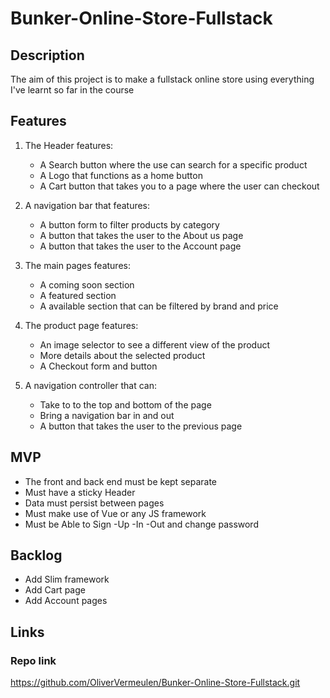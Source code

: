 # Bunker-Online-Store-Fullstack

## Description

The aim of this project is to make a fullstack online store using everything I've learnt so far in the course

## Features
1. The Header features:
    + A Search button where the use can search for a specific product
    + A Logo that functions as a home button
    + A Cart button that takes you to a page where the user can checkout

2. A navigation bar that features:
    + A button form to filter products by category
    + A button that takes the user to the About us page
    + A button that takes the user to the Account page

3. The main pages features: 
    + A coming soon section
    + A featured section
    + A available section that can be filtered by brand and price

4. The product page features: 
    + An image selector to see a different view of the product
    + More details about the selected product
    + A Checkout form and button

5. A navigation controller that can:
    + Take to to the top and bottom of the page
    + Bring a navigation bar in and out
    + A button that takes the user to the previous page

## MVP

- The front and back end must be kept separate
- Must have a sticky Header
- Data must persist between pages
- Must make use of Vue or any JS framework
- Must be Able to Sign -Up -In -Out and change password

## Backlog

- Add Slim framework
- Add Cart page
- Add Account pages

## Links

### Repo link

https://github.com/OliverVermeulen/Bunker-Online-Store-Fullstack.git


